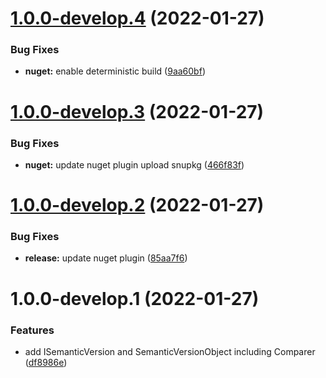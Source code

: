 # [1.0.0-develop.4](https://github.com/droidsolutions/semantic-version/compare/v1.0.0-develop.3...v1.0.0-develop.4) (2022-01-27)


### Bug Fixes

* **nuget:** enable deterministic build ([9aa60bf](https://github.com/droidsolutions/semantic-version/commit/9aa60bf12ca04f8a91f76d5ece77f04d506805af))

# [1.0.0-develop.3](https://github.com/droidsolutions/semantic-version/compare/v1.0.0-develop.2...v1.0.0-develop.3) (2022-01-27)


### Bug Fixes

* **nuget:** update nuget plugin upload snupkg ([466f83f](https://github.com/droidsolutions/semantic-version/commit/466f83f0a09ae8dd93ca1524463b8c6af5c445ce))

# [1.0.0-develop.2](https://github.com/droidsolutions/semantic-version/compare/v1.0.0-develop.1...v1.0.0-develop.2) (2022-01-27)


### Bug Fixes

* **release:** update nuget plugin ([85aa7f6](https://github.com/droidsolutions/semantic-version/commit/85aa7f6875cf2f82c45cd63cb211442cb339052f))

# 1.0.0-develop.1 (2022-01-27)


### Features

* add ISemanticVersion and SemanticVersionObject including Comparer ([df8986e](https://github.com/droidsolutions/semantic-version/commit/df8986e91be001acf076054863bb01f510a98b90))
